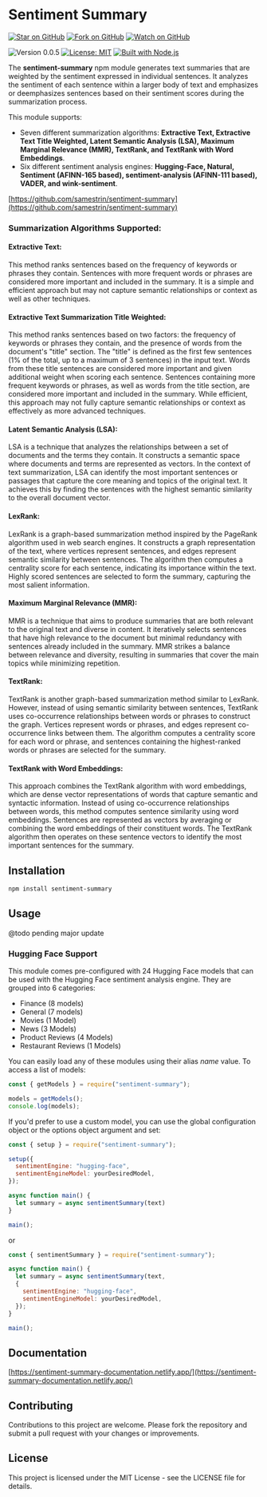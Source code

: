 # Sentiment Summary

[![Star on GitHub](https://img.shields.io/github/stars/samestrin/sentiment-summary?style=social)](https://github.com/samestrin/sentiment-summary/stargazers) [![Fork on GitHub](https://img.shields.io/github/forks/samestrin/sentiment-summary?style=social)](https://github.com/samestrin/sentiment-summary/network/members) [![Watch on GitHub](https://img.shields.io/github/watchers/samestrin/sentiment-summary?style=social)](https://github.com/samestrin/sentiment-summary/watchers)

![Version 0.0.5](https://img.shields.io/badge/Version-0.0.1-blue) [![License: MIT](https://img.shields.io/badge/License-MIT-yellow.svg)](https://opensource.org/licenses/MIT) [![Built with Node.js](https://img.shields.io/badge/Built%20with-Node.js-green)](https://nodejs.org/)

The **sentiment-summary** npm module generates text summaries that are weighted by the sentiment expressed in individual sentences. It analyzes the sentiment of each sentence within a larger body of text and emphasizes or deemphasizes sentences based on their sentiment scores during the summarization process.

This module supports:

- Seven different summarization algorithms: **Extractive Text, Extractive Text Title Weighted, Latent Semantic Analysis (LSA), Maximum Marginal Relevance (MMR), TextRank, and TextRank with Word Embeddings**.
- Six different sentiment analysis engines: **Hugging-Face, Natural, Sentiment (AFINN-165 based), sentiment-analysis (AFINN-111 based), VADER, and wink-sentiment**.

[https://github.com/samestrin/sentiment-summary](https://github.com/samestrin/sentiment-summary)

### Summarization Algorithms Supported:

#### Extractive Text:

This method ranks sentences based on the frequency of keywords or phrases they contain. Sentences with more frequent words or phrases are considered more important and included in the summary. It is a simple and efficient approach but may not capture semantic relationships or context as well as other techniques.

#### Extractive Text Summarization Title Weighted:

This method ranks sentences based on two factors: the frequency of keywords or phrases they contain, and the presence of words from the document's "title" section. The "title" is defined as the first few sentences (1% of the total, up to a maximum of 3 sentences) in the input text. Words from these title sentences are considered more important and given additional weight when scoring each sentence. Sentences containing more frequent keywords or phrases, as well as words from the title section, are considered more important and included in the summary. While efficient, this approach may not fully capture semantic relationships or context as effectively as more advanced techniques.

#### Latent Semantic Analysis (LSA):

LSA is a technique that analyzes the relationships between a set of documents and the terms they contain. It constructs a semantic space where documents and terms are represented as vectors. In the context of text summarization, LSA can identify the most important sentences or passages that capture the core meaning and topics of the original text. It achieves this by finding the sentences with the highest semantic similarity to the overall document vector.

#### LexRank:

LexRank is a graph-based summarization method inspired by the PageRank algorithm used in web search engines. It constructs a graph representation of the text, where vertices represent sentences, and edges represent semantic similarity between sentences. The algorithm then computes a centrality score for each sentence, indicating its importance within the text. Highly scored sentences are selected to form the summary, capturing the most salient information.

#### Maximum Marginal Relevance (MMR):

MMR is a technique that aims to produce summaries that are both relevant to the original text and diverse in content. It iteratively selects sentences that have high relevance to the document but minimal redundancy with sentences already included in the summary. MMR strikes a balance between relevance and diversity, resulting in summaries that cover the main topics while minimizing repetition.

#### TextRank:

TextRank is another graph-based summarization method similar to LexRank. However, instead of using semantic similarity between sentences, TextRank uses co-occurrence relationships between words or phrases to construct the graph. Vertices represent words or phrases, and edges represent co-occurrence links between them. The algorithm computes a centrality score for each word or phrase, and sentences containing the highest-ranked words or phrases are selected for the summary.

#### TextRank with Word Embeddings:

This approach combines the TextRank algorithm with word embeddings, which are dense vector representations of words that capture semantic and syntactic information. Instead of using co-occurrence relationships between words, this method computes sentence similarity using word embeddings. Sentences are represented as vectors by averaging or combining the word embeddings of their constituent words. The TextRank algorithm then operates on these sentence vectors to identify the most important sentences for the summary.

## Installation

```bash
npm install sentiment-summary
```

## Usage

@todo pending major update

### Hugging Face Support

This module comes pre-configured with 24 Hugging Face models that can be used with the Hugging Face sentiment analysis engine. They are grouped into 6 categories:

- Finance (8 models)
- General (7 models)
- Movies (1 Model)
- News (3 Models)
- Product Reviews (4 Models)
- Restaurant Reviews (1 Models)

You can easily load any of these modules using their alias _name_ value. To access a list of models:

```javascript
const { getModels } = require("sentiment-summary");

models = getModels();
console.log(models);
```

If you'd prefer to use a custom model, you can use the global configuration object or the options object argument and set:

```javascript
const { setup } = require("sentiment-summary");

setup({
  sentimentEngine: "hugging-face",
  sentimentEngineModel: yourDesiredModel,
});

async function main() {
  let summary = async sentimentSummary(text)
}

main();

```

or

```javascript
const { sentimentSummary } = require("sentiment-summary");

async function main() {
  let summary = async sentimentSummary(text,
  {
    sentimentEngine: "hugging-face",
    sentimentEngineModel: yourDesiredModel,
  });
}

main();
```

## Documentation

[https://sentiment-summary-documentation.netlify.app/](https://sentiment-summary-documentation.netlify.app/)

## Contributing

Contributions to this project are welcome. Please fork the repository and submit a pull request with your changes or improvements.

## License

This project is licensed under the MIT License - see the LICENSE file for details.
